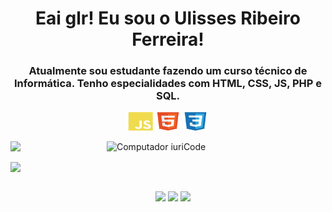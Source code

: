      
<h1 align="center" font-size=""> Eai glr! Eu sou o Ulisses Ribeiro Ferreira! </h1>

 <h3 align="center"> Atualmente sou estudante fazendo um curso técnico de Informática.
Tenho especialidades com HTML, CSS, JS, PHP e SQL.</h3>

<div style="display: inline_block" align="center">
  <img align="center" alt="Ulisses-Js" height="30" width="40" src="https://raw.githubusercontent.com/devicons/devicon/master/icons/javascript/javascript-plain.svg">
  <img align="center" alt="UlissesRafa-HTML" height="30" width="40" src="https://raw.githubusercontent.com/devicons/devicon/master/icons/html5/html5-original.svg">
  <img align="center" alt="Ulisses-CSS" height="30" width="40" src="https://raw.githubusercontent.com/devicons/devicon/master/icons/css3/css3-original.svg"> 
</div> <br> 

<div>
<img height="180 em" src="https://github-readme-stats.vercel.app/api?username=UlissesRFk&show_icons=true" />
     <img src="https://raw.githubusercontent.com/MicaelliMedeiros/micaellimedeiros/master/image/computer-illustration.png" min-width="350px" max-width="400px" width="350px" align="right" alt="Computador iuriCode">
     
<img align ="left" height="165 em" src="https://github-readme-stats.vercel.app/api/top-langs/?username=UlissesRFk&layout=compact"> <br>
<div align ="center"> 

##

  <a align="right"   height="30" width="40"  href="https://instagram.com/ulisses.rfk_" target="_blank"><img src="https://img.shields.io/badge/-Instagram-%23E4405F?style=for-the-badge&logo=instagram&logoColor=white" target="_blank"></a>
  <a  align="right"   height="30" width="40"  href = "ulisses.ribeiro0831@gmail.com"><img src="https://img.shields.io/badge/-Gmail-%23333?style=for-the-badge&logo=gmail&logoColor=white" target="_blank"></a>
  <a align="right"   height="30" width="40"  href="https://http://www.linkedin.com/in/" target="_blank"><img src="https://img.shields.io/badge/-LinkedIn-%230077B5?style=for-the-badge&logo=linkedin&logoColor=white" target="_blank"></a>   
</div>

</div>
